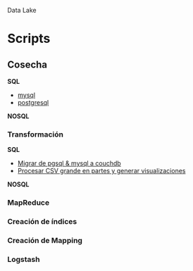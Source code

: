 Data Lake



# Scripts

## Cosecha
**SQL**
- [mysql](sql/notebooks/mysql.ipynb)
- [postgresql](sql/notebooks/postgresql.ipynb)

**NOSQL**

### Transformación
**SQL**
- [Migrar de pgsql & mysql a couchdb](sql/notebooks/couchdb.ipynb)
- [Procesar CSV grande en partes y generar visualizaciones](sql/politica.ipynb)

**NOSQL**

### MapReduce

### Creación de índices

### Creación de Mapping

### Logstash


